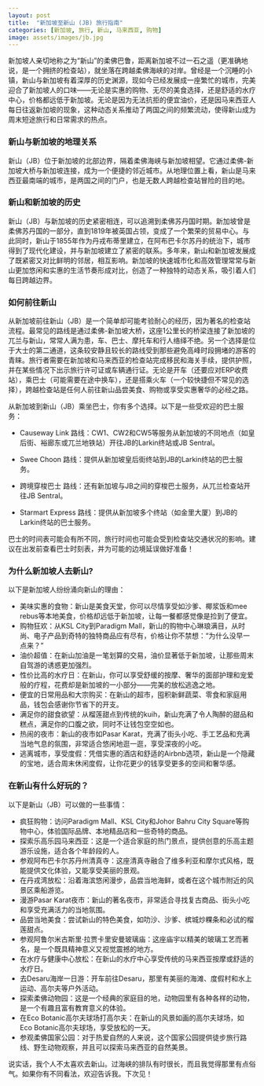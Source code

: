 ```yaml
---
layout: post
title:  "新加坡至新山 (JB) 旅行指南"
categories: [新加坡, 旅行, 新山, 马来西亚, 购物]
image: assets/images/jb.jpg
---
```


新加坡人亲切地称之为“新山”的柔佛巴鲁，距离新加坡不过一石之遥（更准确地说，是一个拥挤的检查站），就坐落在跨越柔佛海峡的对岸。曾经是一个沉睡的小镇，新山与新加坡有着深厚的历史渊源，现如今已经发展成一座繁忙的城市，完美迎合了新加坡人的口味——无论是实惠的购物、无尽的美食选择，还是舒适的水疗中心，价格都远低于新加坡。无论是因为无法抗拒的便宜油价，还是因马来西亚人每日往返新加坡的现象，这种动态关系推动了两国之间的频繁流动，使得新山成为周末短途旅行和日常需求的热点。

### 新山与新加坡的地理关系

新山（JB）位于新加坡的北部边界，隔着柔佛海峡与新加坡相望。它通过柔佛-新加坡大桥与新加坡连接，成为一个便捷的邻近城市。从地理位置上看，新山是马来西亚最南端的城市，是两国之间的门户，也是无数人跨越检查站冒险的目的地。

### 新山和新加坡的历史

新山（JB）与新加坡的历史紧密相连，可以追溯到柔佛苏丹国时期。新加坡曾是柔佛苏丹国的一部分，直到1819年被英国占领，变成了一个繁荣的贸易中心。与此同时，新山于1855年作为丹戎布蒂里建立，在阿布巴卡尔苏丹的统治下，城市得到了现代化建设，并与新加坡建立了紧密的联系。多年来，新山和新加坡发展成了既紧密又对比鲜明的邻居，相互影响。新加坡的快速城市化和高效管理常常与新山更加悠闲和实惠的生活节奏形成对比，创造了一种独特的动态关系，吸引着人们每日跨越边界。

### 如何前往新山

从新加坡前往新山（JB）是一个简单却可能考验耐心的经历，因为著名的检查站流程。最常见的路线是通过柔佛-新加坡大桥，这座1公里长的桥梁连接了新加坡的兀兰与新山，常常人满为患，车、巴士、摩托车和行人络绎不绝。另一个选择是位于大士的第二通道，这条较安静且较长的路线受到那些避免高峰时段拥堵的游客的青睐。旅行者需要在新加坡和马来西亚的检查站完成移民和海关手续，提供护照，并在某些情况下出示旅行许可证或车辆通行证。无论是开车（还要应对ERP收费站），乘巴士（可能需要在途中换车），还是搭乘火车（一个较快捷但不常见的选择），跨越检查站是任何人前往新山品尝美食、购物或享受实惠奢华的必经之路。

从新加坡到新山（JB）乘坐巴士，你有多个选择。以下是一些受欢迎的巴士服务：

+ Causeway Link
路线：CW1、CW2和CW5等服务从新加坡的不同地点（如皇后街、裕廊东或兀兰地铁站）开往JB的Larkin终站或JB Sentral。

+ Swee Choon
路线：提供从新加坡皇后街终站到JB的Larkin终站的巴士服务。

+ 跨境穿梭巴士
路线：还有新加坡与JB之间的穿梭巴士服务，从兀兰检查站开往JB Sentral。

+ Starmart Express
路线：提供从新加坡多个终站（如金里大厦）到JB的Larkin终站的巴士服务。

巴士的时间表可能会有所不同，旅行时间也可能会受到检查站交通状况的影响。建议在出发前查看巴士时刻表，并为可能的边境延误做好准备！

### 为什么新加坡人去新山?

以下是新加坡人纷纷涌向新山的理由：

+ 美味实惠的食物：新山是美食天堂，你可以尽情享受如沙爹、椰浆饭和mee rebus等本地美食，价格却远低于新加坡，让每一餐都感觉像是捡到了便宜。
+ 购物狂欢：从KSL City到Paradigm Mall，新山的购物中心琳琅满目，从时尚、电子产品到奇特的独特商品应有尽有，价格让你不禁想：“为什么没早一点来？”
+ 油价超值：在新山加油是一笔划算的交易，油价显著低于新加坡，让那些周末自驾游的诱惑更加强烈。
+ 性价比高的水疗日：在新山，你可以享受舒缓的按摩、奢华的面部护理和宠爱般的疗程，花费却是新加坡的一小部分——完美的放松逃逸之地。
+ 便宜的日常用品和大宗购买：在新山的超市，囤积新鲜蔬菜、零食和家庭用品，钱包会感谢你节省下的开支。
+ 满足你的甜食欲望：从榴莲甜点到传统的kuih，新山充满了令人陶醉的甜品和糕点，满足你的口腹之欲，同时不让钱包空空如也。
+ 热闹的夜市：新山的夜市如Pasar Karat，充满了街头小吃、手工艺品和充满当地气息的氛围，非常适合悠闲地逛一逛，享受深夜的小吃。
+ 逃离城市，享受度假：凭借实惠的酒店和舒适的Airbnb选项，新山是一个隐藏的宝地，适合周末休闲度假，让你花更少的钱享受更多的空间和奢华感。

### 在新山有什么好玩的？

以下是新山（JB）可以做的一些事情：

+ 疯狂购物：访问Paradigm Mall、KSL City和Johor Bahru City Square等购物中心，体验国际品牌、本地精品店和一些奇特的商品。
+ 探索乐高乐园马来西亚：这是一个适合家庭的热门景点，提供创意的乐高主题游乐设施，适合各个年龄段的人。
+ 参观阿布巴卡尔苏丹州清真寺：这座清真寺融合了维多利亚和摩尔式风格，既能提供文化体验，又能享受美丽的景观。
+ 在丹戎湾放松：沿着海滨悠闲漫步，品尝当地海鲜，或者在这个城市附近的风景区乘船游览。
+ 漫游Pasar Karat夜市：新山的著名夜市，非常适合寻找复古商品、街头小吃和享受充满活力的当地氛围。
+ 品尝当地美食：尝试新山的特色美食，如叻沙、沙爹、槟城炒粿条和必试的榴莲甜点。
+ 参观阿鲁尔米古斯里·拉贾卡里安曼玻璃庙：这座庙宇以精美的玻璃工艺而著名，是一个既具精神意义又视觉震撼的地方。
+ 在水疗与健康中心放松：在新山的水疗中心享受传统的马来西亚按摩或舒适的水疗日。
+ 去Desaru海岸一日游：开车前往Desaru，那里有美丽的海滩、度假村和水上运动、高尔夫等户外活动。
+ 探索柔佛动物园：这是一个经典的家庭目的地，动物园里有各种各样的动物，是一个有趣且富有教育意义的体验。
+ 在Eco Botanic高尔夫球场打高尔夫：在新山的风景如画的高尔夫球场，如Eco Botanic高尔夫球场，享受放松的一天。
+ 参观柔佛国家公园：对于热爱自然的人来说，这个国家公园提供徒步旅行路线、野生动物观察，并且可以探索马来西亚的自然美景。

说实话，我个人不太喜欢去新山。过海峡的排队有时很长，而且我觉得那里有点俗气。如果你有不同看法，欢迎告诉我。下次见！

